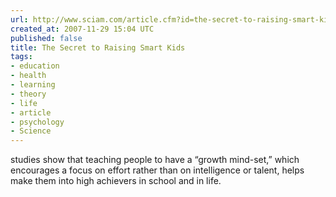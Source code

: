```yaml
---
url: http://www.sciam.com/article.cfm?id=the-secret-to-raising-smart-kids&print=true
created_at: 2007-11-29 15:04 UTC
published: false
title: The Secret to Raising Smart Kids
tags:
- education
- health
- learning
- theory
- life
- article
- psychology
- Science
---
```


studies show that teaching people to have a “growth mind-set,” which encourages a focus on effort rather than on intelligence or talent, helps make them into high achievers in school and in life.
